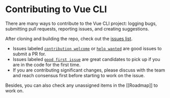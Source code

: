 
# Contributing to Vue CLI

There are many ways to contribute to the Vue CLI project: logging bugs, submitting pull requests, reporting issues, and creating suggestions.

After cloning and building the repo, check out the [issues list](https://github.com/vuejs/vue-cli/issues?utf8=%E2%9C%93&q=is%3Aopen+is%3Aissue).
* Issues labeled [`contribution welcome`](https://github.com/vuejs/vue-cli/issues?q=is%3Aissue+is%3Aopen+label%3A%22contribution+welcome%22) or [`help wanted`](https://github.com/vuejs/vue-cli/issues?q=is%3Aissue+is%3Aopen+label%3A%22help+wanted%22) are good issues to submit a PR for.
* Issues labeled [`good first issue`](https://github.com/vuejs/vue-cli/issues?q=is%3Aissue+is%3Aopen+label%3A%22good+first+issue%22) are great candidates to pick up if you are in the code for the first time.
* If you are contributing significant changes, please discuss with the team  and reach consensus first before starting to work on the issue.

Besides, you can also check any unassigned items in the [[Roadmap]] to work on.
